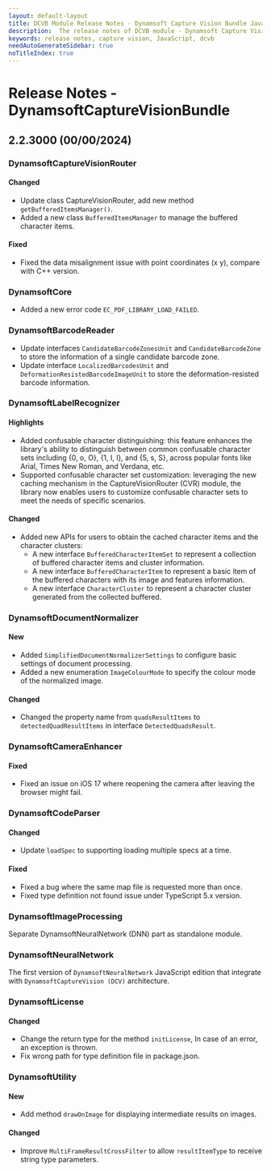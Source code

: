 ```yaml
---
layout: default-layout
title: DCVB Module Release Notes - Dynamsoft Capture Vision Bundle JavaScript Edition
description:  The release notes of DCVB module - Dynamsoft Capture Vision Bundle JavaScript Edition.
keywords: release notes, capture vision, JavaScript, dcvb
needAutoGenerateSidebar: true
noTitleIndex: true
---
```


# Release Notes - DynamsoftCaptureVisionBundle

## 2.2.3000 (00/00/2024)

### DynamsoftCaptureVisionRouter

#### Changed

- Update class CaptureVisionRouter, add new method `getBufferedItemsManager()`.
- Added a new class `BufferedItemsManager` to manage the buffered character items.

#### Fixed

- Fixed the data misalignment issue with point coordinates (x y), compare with C++ version.

### DynamsoftCore

- Added a new error code `EC_PDF_LIBRARY_LOAD_FAILED`.

### DynamsoftBarcodeReader

- Update interfaces `CandidateBarcodeZonesUnit` and `CandidateBarcodeZone` to store the information of a single candidate barcode zone.
- Update interface `LocalizedBarcodesUnit` and `DeformationResistedBarcodeImageUnit` to store the deformation-resisted barcode information.

### DynamsoftLabelRecognizer

#### Highlights

- Added confusable character distinguishing: this feature enhances the library's ability to distinguish between common confusable character sets including {0, o, O}, {1, I, l}, and {5, s, S}, across popular fonts like Arial, Times New Roman, and Verdana, etc.
- Supported confusable character set customization: leveraging the new caching mechanism in the CaptureVisionRouter (CVR) module, the library now enables users to customize confusable character sets to meet the needs of specific scenarios.

#### Changed

- Added new APIs for users to obtain the cached character items and the character clusters:
  - A new interface `BufferedCharacterItemSet` to represent a collection of buffered character items and cluster information.
  - A new interface `BufferedCharacterItem` to represent a basic item of the buffered characters with its image and features information.
  - A new interface `CharacterCluster` to represent a character cluster generated from the collected buffered.

### DynamsoftDocumentNormalizer

#### New

- Added `SimplifiedDocumentNormalizerSettings` to configure basic settings of document processing.
- Added a new enumeration `ImageColourMode` to specify the colour mode of the normalized image.

#### Changed

- Changed the property name from `quadsResultItems` to `detectedQuadResultItems` in interface `DetectedQuadsResult`.

### DynamsoftCameraEnhancer

#### Fixed

* Fixed an issue on iOS 17 where reopening the camera after leaving the browser might fail.

### DynamsoftCodeParser

#### Changed

- Update `loadSpec` to supporting loading multiple specs at a time.

#### Fixed

- Fixed a bug where the same map file is requested more than once.
- Fixed type definition not found issue under TypeScript 5.x version.

### DynamsoftImageProcessing

Separate DynamsoftNeuralNetwork (DNN) part as standalone module.

### DynamsoftNeuralNetwork

The first version of `DynamsoftNeuralNetwork` JavaScript edition that integrate with `DynamsoftCaptureVision (DCV)` architecture.


### DynamsoftLicense

#### Changed

- Change the return type for the method `initLicense`, In case of an error, an exception is thrown.
- Fix wrong path for type definition file in package.json.

### DynamsoftUtility

#### New

- Add method `drawOnImage` for displaying intermediate results on images.

#### Changed

- Improve `MultiFrameResultCrossFilter` to allow `resultItemType` to receive string type parameters.